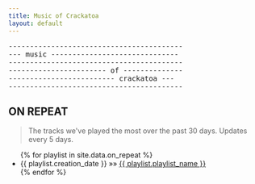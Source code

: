 ```yaml
---
title: Music of Crackatoa 
layout: default
---
```


<pre>
-----------------------------------------
--- music ------------------------------
-----------------------------------------
----------------------- of --------------
------------------------- crackatoa ---
-----------------------------------------
</pre>

## ON REPEAT

> The tracks we've played the most over the past 30 days. Updates every 5 days.

<ul>
{% for playlist in site.data.on_repeat %}
  <li>
  	{{ playlist.creation_date }} »» <a href="{{ playlist.playlist_uri }}">{{ playlist.playlist_name }}</a>
  </li>
{% endfor %}
</ul>
